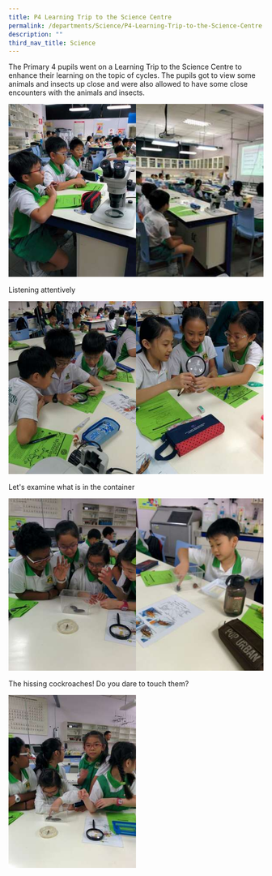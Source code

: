 ```yaml
---
title: P4 Learning Trip to the Science Centre
permalink: /departments/Science/P4-Learning-Trip-to-the-Science-Centre
description: ""
third_nav_title: Science
---
```

The Primary 4 pupils went on a Learning Trip to the Science Centre to enhance their learning on the topic of cycles. The pupils got to view some animals and insects up close and were also allowed to have some close encounters with the animals and insects. 

<img src="/images/IMG_8674.jpg" 
     style="width:50%;float:left"><img src="/images/IMG_8675.jpg" 
     style="width:50%">
		 
Listening attentively

<img src="/images/IMG_8676.jpg" 
     style="width:50%;float:left"><img src="/images/IMG_8677.jpg" 
     style="width:50%">
		 
		 
Let's examine what is in the container

<img src="/images/IMG_8679.jpg" 
     style="width:50%;float:left"><img src="/images/IMG_8681.jpg" 
     style="width:50%">

The hissing cockroaches! Do you dare to touch them?

<img src="/images/IMG_8682.jpg" 
     style="width:50%">
